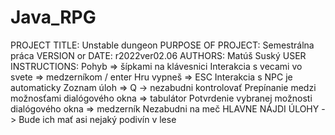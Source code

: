 # Java_RPG
PROJECT TITLE: Unstable dungeon
PURPOSE OF PROJECT: Semestrálna práca
VERSION or DATE: r2022ver02.06
AUTHORS: Matúš Suský
USER INSTRUCTIONS:  Pohyb => šípkami na klávesnici
                    Interakcia s vecami vo svete => medzerníkom / enter
                    Hru vypneš => ESC
                    Interakcia s NPC je automaticky
                    Zoznam úloh => Q -> nezabudni kontrolovať
                    Prepínanie medzi možnosťami dialógového okna => tabulátor
                    Potvrdenie vybranej možnosti dialógového okna => medzerník
                    Nezabudni na meč
                    HLAVNE NÁJDI ÚLOHY -> Bude ich mať asi nejaký podivín v lese
